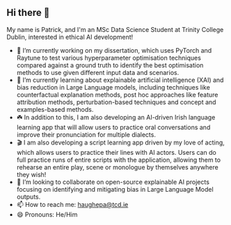 ## Hi there 👋

My name is Patrick, and I'm an MSc Data Science Student at Trinity College Dublin, interested in ethical AI development!

- 🔭 I’m currently working on my dissertation, which uses PyTorch and Raytune to test various hyperparameter optimisation techniques compared against a ground truth to identify the best optimisation methods to use given different input data and scenarios.
- 🌱 I’m currently learning about explainable artificial intelligence (XAI) and bias reduction in Large Language models, including techniques like counterfactual explanation methods, post hoc approaches like 
feature attribution methods, perturbation-based techniques and concept and examples-based methods.
- ☘️ In addition to this, I am also developing an AI-driven Irish language learning app that will allow users to practice oral conversations and improve their pronunciation for multiple dialects.
- 🎬 I am also developing a script learning app driven by my love of acting, which allows users to practice their lines with AI actors. Users can do full practice runs of entire scripts with the application, allowing them to rehearse an entire play, scene or monologue by themselves anywhere they wish! 
- 👯 I’m looking to collaborate on open-source explainable AI projects focusing on identifying and mitigating bias in Large Language Model outputs.
- 📫 How to reach me: haughepa@tcd.ie
- 😄 Pronouns: He/Him
